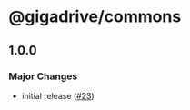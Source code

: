 # @gigadrive/commons

## 1.0.0

### Major Changes

- initial release ([#23](https://github.com/Gigadrive/sdk/pull/23))
